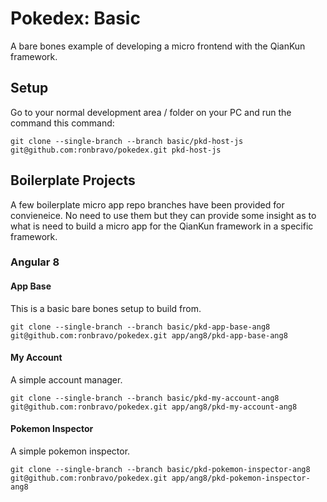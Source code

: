 # Pokedex: Basic

A bare bones example of developing a micro frontend with the QianKun framework.

## Setup

Go to your normal development area / folder on your PC and run the command this command:

```
git clone --single-branch --branch basic/pkd-host-js git@github.com:ronbravo/pokedex.git pkd-host-js
```

## Boilerplate Projects

A few boilerplate micro app repo branches have been provided for convieneice. No need to use them but they can provide some insight as to what is need to build a micro app for the QianKun framework in a specific framework.


### Angular 8

#### App Base

This is a basic bare bones setup to build from.

```
git clone --single-branch --branch basic/pkd-app-base-ang8 git@github.com:ronbravo/pokedex.git app/ang8/pkd-app-base-ang8
```

#### My Account

A simple account manager.

```
git clone --single-branch --branch basic/pkd-my-account-ang8 git@github.com:ronbravo/pokedex.git app/ang8/pkd-my-account-ang8
```

#### Pokemon Inspector

A simple pokemon inspector.

```
git clone --single-branch --branch basic/pkd-pokemon-inspector-ang8 git@github.com:ronbravo/pokedex.git app/ang8/pkd-pokemon-inspector-ang8
```
